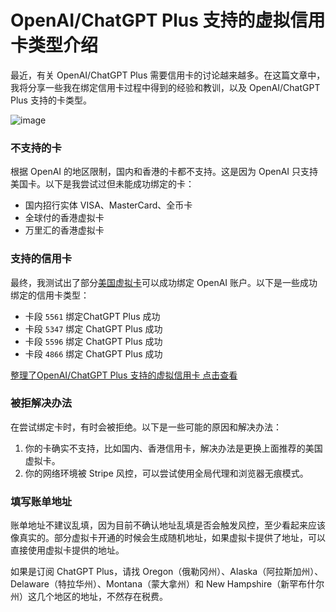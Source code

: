 # OpenAI/ChatGPT Plus 支持的虚拟信用卡类型介绍


最近，有关 OpenAI/ChatGPT Plus 需要信用卡的讨论越来越多。在这篇文章中，我将分享一些我在绑定信用卡过程中得到的经验和教训，以及 OpenAI/ChatGPT Plus 支持的卡类型。

![image](https://github.com/uyemily2007/OpenAI/assets/169866236/1b330257-8a5a-4405-9d30-ecb26df614b3)

### 不支持的卡

根据 OpenAI 的地区限制，国内和香港的卡都不支持。这是因为 OpenAI 只支持美国卡。以下是我尝试过但未能成功绑定的卡：

- 国内招行实体 VISA、MasterCard、全币卡
- 全球付的香港虚拟卡
- 万里汇的香港虚拟卡

### 支持的信用卡

最终，我测试出了部分[美国虚拟卡](https://gpt.fomepay.com/#/pages/login/index?d=Q3DD80)可以成功绑定 OpenAI 账户。以下是一些成功绑定的信用卡类型：

- 卡段 `5561` 绑定ChatGPT Plus 成功
- 卡段 `5347` 绑定 ChatGPT Plus 成功
- 卡段 `5596` 绑定 ChatGPT Plus 成功
- 卡段 `4866` 绑定 ChatGPT Plus 成功

[整理了OpenAI/ChatGPT Plus 支持的虚拟信用卡 点击查看](https://gpt.fomepay.com/#/pages/login/index?d=Q3DD80)

### 被拒解决办法

在尝试绑定卡时，有时会被拒绝。以下是一些可能的原因和解决办法：

1. 你的卡确实不支持，比如国内、香港信用卡，解决办法是更换上面推荐的美国虚拟卡。
2. 你的网络环境被 Stripe 风控，可以尝试使用全局代理和浏览器无痕模式。

### 填写账单地址

账单地址不建议乱填，因为目前不确认地址乱填是否会触发风控，至少看起来应该像真实的。部分虚拟卡开通的时候会生成随机地址，如果虚拟卡提供了地址，可以直接使用虚拟卡提供的地址。

如果是订阅 ChatGPT Plus，请找 Oregon（俄勒冈州）、Alaska（阿拉斯加州）、Delaware（特拉华州）、Montana（蒙大拿州）和 New Hampshire（新罕布什尔州）这几个地区的地址，不然存在税费。

